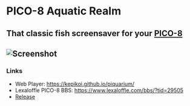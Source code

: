 PICO-8 Aquatic Realm
====================

## That classic fish screensaver for your [PICO-8](https://www.lexaloffle.com/pico-8.php)
![Screenshot](https://github.com/kepikoi/piquarium/raw/master/screenshot.gif)
---


### Links
* Web Player: <https://kepikoi.github.io/piquarium/>
* Lexaloffle PICO-8 BBS: <https://www.lexaloffle.com/bbs/?tid=29505>
* [Release](https://github.com/kepikoi/piquarium/releases/tag/1.0.0)